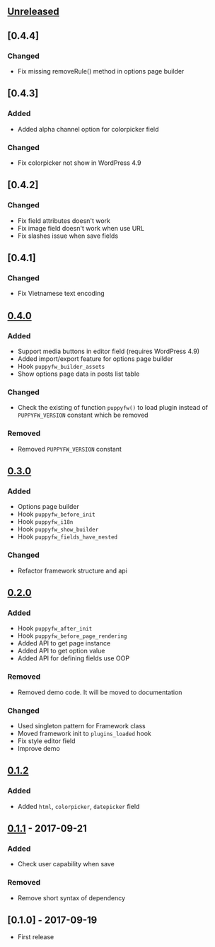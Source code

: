 ## [Unreleased]
## [0.4.4]
### Changed
- Fix missing removeRule() method in options page builder

## [0.4.3]
### Added
- Added alpha channel option for colorpicker field

### Changed
- Fix colorpicker not show in WordPress 4.9

## [0.4.2]
### Changed
- Fix field attributes doesn't work
- Fix image field doesn't work when use URL
- Fix slashes issue when save fields

## [0.4.1]
### Changed
- Fix Vietnamese text encoding

## [0.4.0]
### Added
- Support media buttons in editor field (requires WordPress 4.9)
- Added import/export feature for options page builder
- Hook `puppyfw_builder_assets`
- Show options page data in posts list table

### Changed
- Check the existing of function `puppyfw()` to load plugin instead of `PUPPYFW_VERSION` constant which be removed

### Removed
- Removed `PUPPYFW_VERSION` constant

## [0.3.0]
### Added
- Options page builder
- Hook `puppyfw_before_init`
- Hook `puppyfw_i18n`
- Hook `puppyfw_show_builder`
- Hook `puppyfw_fields_have_nested`

### Changed
- Refactor framework structure and api

## [0.2.0]
### Added
- Hook `puppyfw_after_init`
- Hook `puppyfw_before_page_rendering`
- Added API to get page instance
- Added API to get option value
- Added API for defining fields use OOP

### Removed
- Removed demo code. It will be moved to documentation

### Changed
- Used singleton pattern for Framework class
- Moved framework init to `plugins_loaded` hook
- Fix style editor field
- Improve demo

## [0.1.2]
### Added
- Added `html`, `colorpicker`, `datepicker` field

## [0.1.1] - 2017-09-21
### Added
- Check user capability when save

### Removed
- Remove short syntax of dependency

## [0.1.0] - 2017-09-19
- First release

[Unreleased]: https://github.com/truongwp/puppyfw/compare/0.4.4...HEAD
[Unreleased]: https://github.com/truongwp/puppyfw/compare/0.4.3...0.4.4
[Unreleased]: https://github.com/truongwp/puppyfw/compare/0.4.2...0.4.3
[Unreleased]: https://github.com/truongwp/puppyfw/compare/0.4.1...0.4.2
[0.4.0]: https://github.com/truongwp/puppyfw/compare/0.4.0...0.4.1
[0.4.0]: https://github.com/truongwp/puppyfw/compare/0.3.0...0.4.0
[0.3.0]: https://github.com/truongwp/puppyfw/compare/0.2.0...0.3.0
[0.2.0]: https://github.com/truongwp/puppyfw/compare/0.1.2...0.2.0
[0.1.2]: https://github.com/truongwp/puppyfw/compare/0.1.1...0.1.2
[0.1.1]: https://github.com/truongwp/puppyfw/compare/0.1.0...0.1.1
